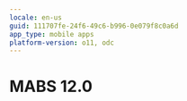 ```yaml
---
locale: en-us
guid: 111707fe-24f6-49c6-b996-0e079f8c0a6d
app_type: mobile apps
platform-version: o11, odc
---
```


<div class="hidden"><h1>MABS 12.0</h1></div> 

